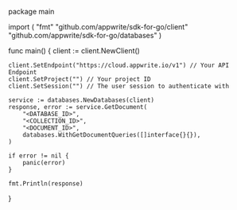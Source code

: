 package main

import (
    "fmt"
    "github.com/appwrite/sdk-for-go/client"
    "github.com/appwrite/sdk-for-go/databases"
)

func main() {
    client := client.NewClient()

    client.SetEndpoint("https://cloud.appwrite.io/v1") // Your API Endpoint
    client.SetProject("") // Your project ID
    client.SetSession("") // The user session to authenticate with

    service := databases.NewDatabases(client)
    response, error := service.GetDocument(
        "<DATABASE_ID>",
        "<COLLECTION_ID>",
        "<DOCUMENT_ID>",
        databases.WithGetDocumentQueries([]interface{}{}),
    )

    if error != nil {
        panic(error)
    }

    fmt.Println(response)
}
